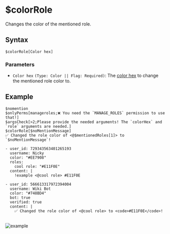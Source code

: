 # $colorRole
Changes the color of the mentioned role.

## Syntax
```
$colorRole[Color hex]
```

### Parameters
- `Color hex` `(Type: Color || Flag: Required)`: The [color hex](https://htmlcolorcodes.com/color-picker) to change the mentioned role color to.

## Example
```
$nomention
$onlyPerms[manageroles;❌ You need the `MANAGE_ROLES` permission to use that!]
$argsCheck[>2;Please provide the needed arguments! The `colorHex` and `role` arguments are needed.]
$colorRole[$noMentionMessage]
✅ Changed the role color of <@$mentionedRoles[1]> to `$noMentionMessage`!
```
``` discord yaml
- user_id: 729343563401265193
  username: Nicky
  color: "#EE7908"
  roles:
    cool role: "#E11F0E"
  content: |
    !example <@cool role> #E11F0E

- user_id: 566613317972394004
  username: Wiki Bot
  color: "#748BD4"
  bot: true
  verified: true
  content: |
    ✅ Changed the role color of <@cool role> to <code>#E11F0E</code>!
```
\
![example](https://user-images.githubusercontent.com/111157596/257056832-3040aa89-91ea-428e-b362-3ed075cf620e.png)
